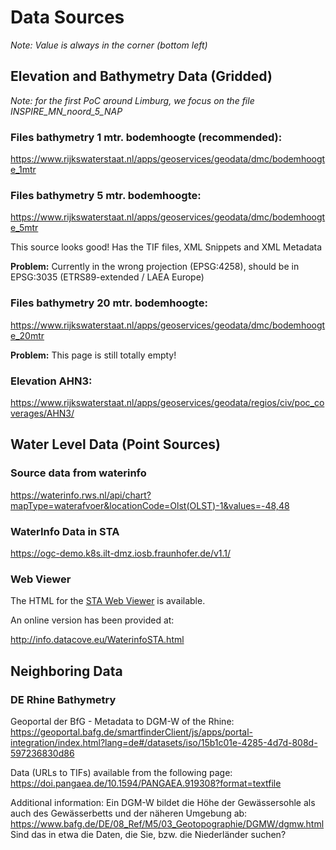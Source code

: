 # Data Sources

_Note: Value is always in the corner (bottom left)_

## Elevation and Bathymetry Data (Gridded)

*Note: for the first PoC around Limburg, we focus on the file INSPIRE_MN_noord_5_NAP*

### Files bathymetry 1 mtr. bodemhoogte (recommended):

https://www.rijkswaterstaat.nl/apps/geoservices/geodata/dmc/bodemhoogte_1mtr 

### Files bathymetry 5 mtr. bodemhoogte:
https://www.rijkswaterstaat.nl/apps/geoservices/geodata/dmc/bodemhoogte_5mtr

This source looks good! Has the TIF files, XML Snippets and XML Metadata 

**Problem:** Currently in the wrong projection (EPSG:4258), should be in EPSG:3035 (ETRS89-extended / LAEA Europe)

### Files bathymetry 20 mtr. bodemhoogte:
https://www.rijkswaterstaat.nl/apps/geoservices/geodata/dmc/bodemhoogte_20mtr

**Problem:** This page is still totally empty!

### Elevation AHN3:
https://www.rijkswaterstaat.nl/apps/geoservices/geodata/regios/civ/poc_coverages/AHN3/

## Water Level Data (Point Sources)

### Source data from waterinfo

https://waterinfo.rws.nl/api/chart?mapType=waterafvoer&locationCode=Olst(OLST)-1&values=-48,48

### WaterInfo Data in STA

https://ogc-demo.k8s.ilt-dmz.iosb.fraunhofer.de/v1.1/

### Web Viewer

The HTML for the [STA Web Viewer](STAViewer.html) is available.

An online version has been provided at:

http://info.datacove.eu/WaterinfoSTA.html

## Neighboring Data

### DE Rhine Bathymetry

Geoportal der BfG - Metadata to DGM-W of the Rhine: https://geoportal.bafg.de/smartfinderClient/js/apps/portal-integration/index.html?lang=de#/datasets/iso/15b1c01e-4285-4d7d-808d-597236830d86 

Data (URLs to TIFs) available from the following page: https://doi.pangaea.de/10.1594/PANGAEA.919308?format=textfile

Additional information: 
Ein DGM-W bildet die Höhe der Gewässersohle als auch des Gewässerbetts und der näheren Umgebung ab: https://www.bafg.de/DE/08_Ref/M5/03_Geotopographie/DGMW/dgmw.html Sind das in etwa die Daten, die Sie, bzw. die Niederländer suchen?


